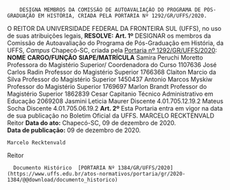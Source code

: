         DESIGNA MEMBROS DA COMISSÃO DE AUTOAVALIAÇÃO DO PROGRAMA DE PÓS-GRADUAÇÃO EM HISTÓRIA, CRIADA PELA PORTARIA Nº 1292/GR/UFFS/2020.  

 O REITOR DA UNIVERSIDADE FEDERAL DA FRONTEIRA SUL (UFFS), no uso de suas atribuições legais,  **RESOLVE:**   **Art. 1º**  DESIGNAR os membros da Comissão de Autoavaliação do Programa de Pós-Graduação em História, da UFFS, *Campus*  Chapecó-SC, criada pela [Portaria nº 1292/GR/UFFS/2020](https://www.uffs.edu.br/atos-normativos/portaria/gr/2020-1292):     **NOME**    **CARGO/FUNÇÃO**    **SIAPE/MATRÍCULA**      Samira Peruchi Moretto   Professora do Magistério Superior/ Coordenadora do Curso   1107636     José Carlos Radin   Professor do Magistério Superior   1766368     Claiton Marcio da Silva   Professor do Magistério Superior   1450437     Antonio Marcos Myskiw   Professor do Magistério Superior   1769697     Marlon Brandt   Professor do Magistério Superior   1862839     Cesar Capitanio   Técnico Administrativo em Educação   2069208     Jasmini Leticia Maurer   Discente   4.01.705.12.19.2     Mateus Socha   Discente   4.01.705.06.19.2       **Art. 2º**  Esta Portaria entra em vigor na data de sua publicação no Boletim Oficial da UFFS.   MARCELO RECKTENVALD Reitor      **Data do ato:** Chapecó-SC, 09 de dezembro de 2020.   
 **Data de publicação:**  09 de dezembro de 2020. 

    Marcelo Recktenvald   
 Reitor 

      Documento Histórico  [PORTARIA Nº 1384/GR/UFFS/2020](https://www.uffs.edu.br/atos-normativos/portaria/gr/2020-1384/@@download/documento_historico)     
      